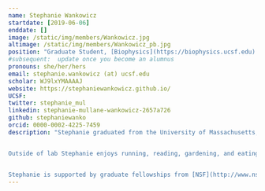 ```yaml
---
name: Stephanie Wankowicz
startdate: [2019-06-06]
enddate: []
image: /static/img/members/Wankowicz.jpg
altimage: /static/img/members/Wankowicz_pb.jpg
position: "Graduate Student, [Biophysics](https://biophysics.ucsf.edu) ([NSF GRFP](http://www.nsfgrfp.org/), [Discovery Fellow](https://graduate.ucsf.edu/discovery-fellows-program))"
#subsequent:  update once you become an alumnus
pronouns: she/her/hers
email: stephanie.wankowicz (at) ucsf.edu
scholar: WJ9lxYMAAAAJ
website: https://stephaniewankowicz.github.io/
UCSF:
twitter: stephanie_mul
linkedin: stephanie-mullane-wankowicz-2657a726
github: stephaniewanko
orcid: 0000-0002-4225-7459
description: "Stephanie graduated from the University of Massachusetts, Amherst with a degree in Biochemistry and Molecular Biology. During undergrad, she performed research on pancreas development under [Dr. Kimberly Tremblay](https://www.vasci.umass.edu/research-faculty/kimberly-d-tremblay). She also performed research on the economics of the Clean Water Act under Dr. Paul Kolkoswki. Subsequently, she worked as a senior research data specialist and a computational biologist at Dana-Farber Cancer Institute and Broad Institute of MIT and Harvard. There, she worked on many genitourinary translational research projects under [Dr. Eliezer Van Allen](https://vanallenlab.dana-farber.org) and [Dr. Joaquim Bellmunt](http://bellmuntoncologia.com).


Outside of lab Stephanie enjoys running, reading, gardening, and eating lots of lettuce.


Stephanie is supported by graduate fellowships from [NSF](http://www.nsfgrfp.org/) and the [UCSF Discovery Fellows Program](https://graduate.ucsf.edu/discovery-fellows-program)."
---
```

